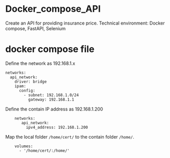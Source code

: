 # Docker_compose_API
Create an API for providing insurance price. 
Technical environment: Docker compose, FastAPI, Selenium

# docker compose file
Define the network as 192.168.1.x
~~~
networks:
  api_network:
    driver: bridge
    ipam:
      config:
        - subnet: 192.168.1.0/24
          gateway: 192.168.1.1
~~~

Define the contain IP address as 192.168.1.200
~~~
    networks:
       api_network:
         ipv4_address: 192.168.1.200
~~~

Map the local folder `/home/cert/` to the contain folder `/home/`.
~~~
    volumes:
      - '/home/cert/:/home/'
~~~
